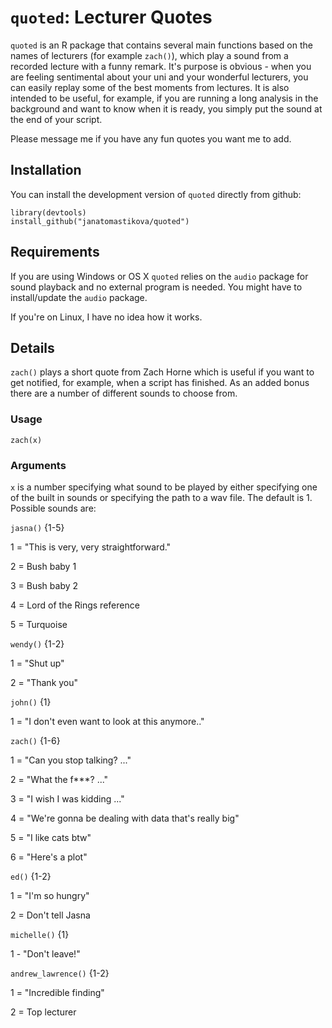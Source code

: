 # `quoted`: Lecturer Quotes

`quoted` is an R package that contains several main functions based on the names of lecturers (for example `zach()`), which play a sound from a recorded lecture with a funny remark. It's purpose is obvious - when you are feeling sentimental about your uni and your wonderful lecturers, you can easily replay some of the best moments from lectures. It is also intended to be useful, for example, if you are running a long analysis in the background and want to know when it is ready, you simply put the sound at the end of your script.

Please message me if you have any fun quotes you want me to add.

## Installation

You can install the development version of `quoted` directly from github:

```         
library(devtools)
install_github("janatomastikova/quoted")
```

## Requirements

If you are using Windows or OS X `quoted` relies on the `audio` package for sound playback and no external program is needed. You might have to install/update the `audio` package.

If you're on Linux, I have no idea how it works.

## Details

`zach()` plays a short quote from Zach Horne which is useful if you want to get notified, for example, when a script has finished. As an added bonus there are a number of different sounds to choose from.


### Usage

`zach(x)`

### Arguments

`x` is a number specifying what sound to be played by either specifying one of the built in sounds or specifying the path to a wav file. The default is 1. Possible sounds are:


`jasna()` {1-5}

1 = "This is very, very straightforward."

2 = Bush baby 1

3 = Bush baby 2

4 = Lord of the Rings reference

5 = Turquoise


`wendy()` {1-2}

1 = "Shut up"

2 = "Thank you"


`john()` {1}

1 = "I don't even want to look at this anymore.."



`zach()` {1-6}

1 = "Can you stop talking? ..."

2 = "What the f***? ..."

3 = "I wish I was kidding ..."

4 = "We're gonna be dealing with data that's really big"

5 = "I like cats btw"

6 = "Here's a plot"


`ed()` {1-2}

1 = "I'm so hungry"

2 = Don't tell Jasna


`michelle()` {1}

1 - "Don't leave!"


`andrew_lawrence()` {1-2}

1 = "Incredible finding"

2 = Top lecturer






